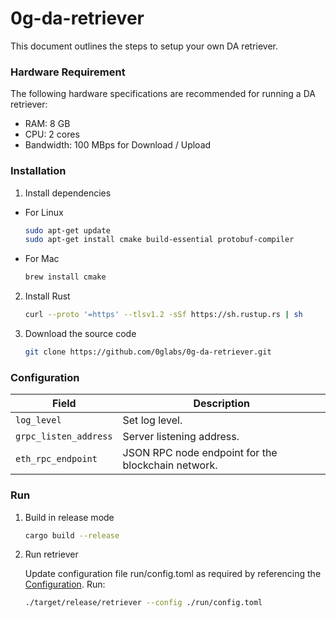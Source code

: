 # 0g-da-retriever

This document outlines the steps to setup your own DA retriever.

### Hardware Requirement

The following hardware specifications are recommended for running a DA retriever:

* RAM: 8 GB
* CPU: 2 cores
* Bandwidth: 100 MBps for Download / Upload

### Installation

1. Install dependencies

* For Linux

    ```bash
    sudo apt-get update
    sudo apt-get install cmake build-essential protobuf-compiler
    ```

* For Mac

    ```bash
    brew install cmake
    ```

2. Install Rust

    ```bash
    curl --proto '=https' --tlsv1.2 -sSf https://sh.rustup.rs | sh
    ```

3. Download the source code

    ```bash
    git clone https://github.com/0glabs/0g-da-retriever.git
    ```

<a id="section1"></a>
### Configuration

| Field                                        | Description                                                                                |
|----------------------------------------------|--------------------------------------------------------------------------------------------|
| `log_level`                                  | Set log level.                                                                             |
| `grpc_listen_address`                        | Server listening address.                                                                  |
| `eth_rpc_endpoint`                           | JSON RPC node endpoint for the blockchain network.                                         |

### Run

1. Build in release mode
    ```bash
    cargo build --release
    ```
2. Run retriever

    Update configuration file run/config.toml as required by referencing the [Configuration](#section1).
    Run:

    ```bash
    ./target/release/retriever --config ./run/config.toml
    ```